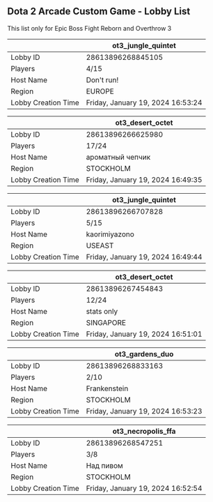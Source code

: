 ## Dota 2 Arcade Custom Game - Lobby List

This list only for Epic Boss Fight Reborn and Overthrow 3

|  | ot3_jungle_quintet |
| ------ | ------ |
| Lobby ID | 28613896268845105 |
| Players | 4/15 |
| Host Name | Don't run! |
| Region | EUROPE |
| Lobby Creation Time | Friday, January 19, 2024 16:53:24 |


|  | ot3_desert_octet |
| ------ | ------ |
| Lobby ID | 28613896266625980 |
| Players | 17/24 |
| Host Name | ароматный чепчик |
| Region | STOCKHOLM |
| Lobby Creation Time | Friday, January 19, 2024 16:49:35 |


|  | ot3_jungle_quintet |
| ------ | ------ |
| Lobby ID | 28613896266707828 |
| Players | 5/15 |
| Host Name | kaorimiyazono |
| Region | USEAST |
| Lobby Creation Time | Friday, January 19, 2024 16:49:44 |


|  | ot3_desert_octet |
| ------ | ------ |
| Lobby ID | 28613896267454843 |
| Players | 12/24 |
| Host Name | stats only |
| Region | SINGAPORE |
| Lobby Creation Time | Friday, January 19, 2024 16:51:01 |


|  | ot3_gardens_duo |
| ------ | ------ |
| Lobby ID | 28613896268833163 |
| Players | 2/10 |
| Host Name | Frankenstein |
| Region | STOCKHOLM |
| Lobby Creation Time | Friday, January 19, 2024 16:53:23 |


|  | ot3_necropolis_ffa |
| ------ | ------ |
| Lobby ID | 28613896268547251 |
| Players | 3/8 |
| Host Name | Над пивом |
| Region | STOCKHOLM |
| Lobby Creation Time | Friday, January 19, 2024 16:52:54 |


